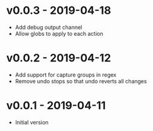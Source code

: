 # v0.0.3 - 2019-04-18
- Add debug output channel
- Allow globs to apply to each action

# v0.0.2 - 2019-04-12
- Add support for capture groups in regex
- Remove undo stops so that undo reverts all changes

# v0.0.1 - 2019-04-11
- Initial version
